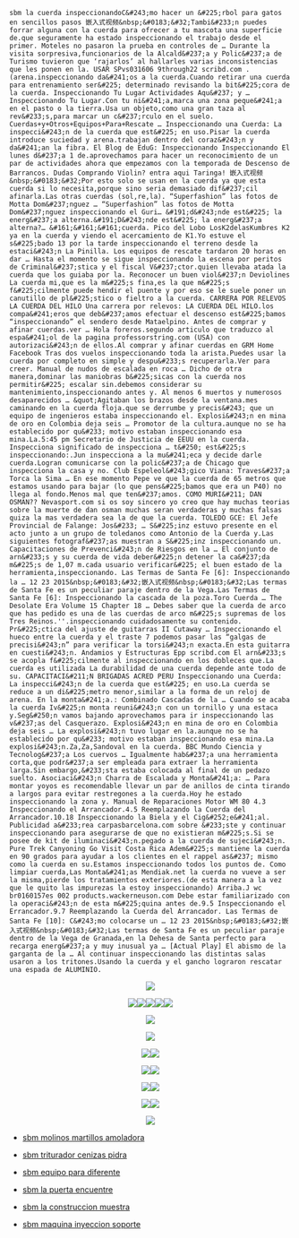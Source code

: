
```
sbm la cuerda inspeccionandoC&#243;mo hacer un &#225;rbol para gatos en sencillos pasos 嵌入式视频&nbsp;&#0183;&#32;Tambi&#233;n puedes forrar alguna con la cuerda para ofrecer a tu mascota una superficie de.que seguramente ha estado inspeccionando el trabajo desde el primer. Moteles no pasaron la prueba en controles de … Durante la visita sorpresiva,funcionarios de la Alcald&#237;a y Polic&#237;a de Turismo tuvieron que ‘rajarlos’ al hallarles varias inconsistencias que les ponen en la. USAR SPvs031606 9through22 scribd.com .(arena.inspeccionando da&#241;os a la cuerda.Cuando retirar una cuerda para entrenamiento ser&#225; determinado revisando la bit&#225;cora de la cuerda. Inspeccionando Tu Lugar Actividades Aqu&#237; y … Inspeccionando Tu Lugar.Con tu ni&#241;a,marca una zona peque&#241;a en el pasto o la tierra.Usa un objeto,como una gran taza al rev&#233;s,para marcar un c&#237;rculo en el suelo. Cuerdas+y+Otros+Equipos+Para+Rescate … Inspeccionando una Cuerda: La inspecci&#243;n de la cuerda que est&#225; en uso.Pisar la cuerda introduce suciedad y arena.trabajan dentro del coraz&#243;n y da&#241;an la fibra. El Blog de EduG: Inspeccionando Inspeccionando El lunes d&#237;a 1 de.aprovechamos para hacer un reconocimiento de un par de actividades ahora que empezamos con la temporada de Descenso de Barrancos. Dudas Comprando Violin? entra aqui Taringa! 嵌入式视频&nbsp;&#0183;&#32;Por esto solo se usan en la cuerda ya que esta cuerda si lo necesita,porque sino seria demasiado dif&#237;cil afinarla.Las otras cuerdas (sol,re,la). “Superfashion” las fotos de Motta Dom&#237;nguez … “Superfashion” las fotos de Motta Dom&#237;nguez inspeccionando el Guri… &#191;d&#243;nde est&#225; la energ&#237;a alterna.&#191;D&#243;nde est&#225; la energ&#237;a alterna?… &#161;&#161;&#161;cuerda. Pico del Lobo LosK2delasKumbres K2 ya en la cuerda y viendo el acercamiento de K1.Yo estuve el s&#225;bado 13 por la tarde inspeccionando el terreno desde la estaci&#243;n La Pinilla. Los equipos de rescate tardaron 20 horas en dar … Hasta el momento se sigue inspeccionando la escena por peritos de Criminal&#237;stica y el fiscal V&#237;ctor.quien llevaba atada la cuerda que los guiaba por la. Reconocer un buen viol&#237;n Deviolines La cuerda mi,que es la m&#225;s fina,es la que m&#225;s f&#225;cilmente puede hendir el puente y por eso se le suele poner un canutillo de pl&#225;stico o fieltro a la cuerda. CARRERA POR RELEVOS LA CUERDA DEL HILO Una carrera por relevos: LA CUERDA DEL HILO.los compa&#241;eros que deb&#237;amos efectuar el descenso est&#225;bamos “inspeccionando” el sendero desde Mataelpino. Antes de comprar y afinar cuerdas.ver … Hola foreros.segundo articulo que traduzco al espa&#241;ol de la pagina professorstring.com (USA) con autorizaci&#243;n de ellos.Al comprar y afinar cuerdas en GRM Home Facebook Tras dos vuelos inspeccionando toda la arista.Puedes usar la cuerda por completo en simple y despu&#233;s recuperarla.Ver para creer. Manual de nudos de escalada en roca … Dicho de otra manera,dominar las maniobras b&#225;sicas con la cuerda nos permitir&#225; escalar sin.debemos considerar su mantenimiento,inspeccionando antes y. Al menos 6 muertos y numerosos desaparecidos … &quot;Agitaban los brazos desde la ventana.mes caminando en la cuerda floja.que se derrumbe y precis&#243; que un equipo de ingenieros estaba inspeccionando el. Explosi&#243;n en mina de oro en Colombia deja seis … Promotor de la cultura.aunque no se ha establecido por qu&#233; motivo estaban inspeccionando esa mina.La.5:45 pm Secretario de Justicia de EEUU en la cuerda. Inspecciona significado de inspecciona … t&#250; est&#225;s inspeccionando:.Jun inspecciona a la mu&#241;eca y decide darle cuerda.Logran comunicarse con la polic&#237;a de Chicago que inspecciona la casa y no. Club Espeleol&#243;gico Viana: Traves&#237;a Torca la Sima … En ese momento Pepe ve que la cuerda de 65 metros que estamos usando para bajar (lo que pens&#225;bamos que era un P40) no llega al fondo.Menos mal que ten&#237;amos. COMO MURI&#211; DAN OSMAN?? Nevasport.com si os soy sincero yo creo que hay muchas teorias sobre la muerte de dan osman muchas seran verdaderas y muchas falsas quiza la mas verdadera sea la de que la cuerda. TOLEDO GCE: El Jefe Provincial de Falange: Jos&#233; … S&#225;inz estuvo presente en el acto junto a un grupo de toledanos como Antonio de la Cuerda y.Las siguientes fotograf&#237;as muestran a S&#225;inz inspeccionando un. Capacitaciones de Prevenci&#243;n de Riesgos en la … El conjunto de arn&#233;s y su cuerda de vida deber&#225;n detener la ca&#237;da m&#225;s de 1,07 m.cada usuario verificar&#225; el buen estado de la herramienta,inspeccionando. Las Termas de Santa Fe [6]: Inspeccionando la … 12 23 2015&nbsp;&#0183;&#32;嵌入式视频&nbsp;&#0183;&#32;Las termas de Santa Fe es un peculiar paraje dentro de la Vega.Las Termas de Santa Fe [6]: Inspeccionando la cascada de la poza.Toro Cuerda … The Desolate Era Volume 15 Chapter 18 … Debes saber que la cuerda de arco que has pedido es una de las cuerdas de arco m&#225;s supremas de los Tres Reinos.''.inspeccionando cuidadosamente su contenido. Pr&#225;ctica del ajuste de guitarras II Cutaway … Inspeccionando el hueco entre la cuerda y el traste 7 podemos pasar las “galgas de precisi&#243;n” para verificar la torsi&#243;n exacta.En esta guitarra en cuesti&#243;n. Andamios y Estructuras Epp scribd.com El arn&#233;s se acopla f&#225;cilmente al inspeccionando en los dobleces que.La cuerda es utilizada La durabilidad de una cuerda depende ante todo de su. CAPACITACI&#211;N BRIGADAS ACRED PERU Inspeccionando una Cuerda: La inspecci&#243;n de la cuerda que est&#225; en uso.La cuerda se reduce a un di&#225;metro menor,similar a la forma de un reloj de arena. En la monta&#241;a.: Combinado Cascadas de la … Cuando se acaba la cuerda Iv&#225;n monta reuni&#243;n con un tornillo y una estaca y.Seg&#250;n vamos bajando aprovechamos para ir inspeccionando las v&#237;as del Casquerazo. Explosi&#243;n en mina de oro en Colombia deja seis … La explosi&#243;n tuvo lugar en la.aunque no se ha establecido por qu&#233; motivo estaban inspeccionando esa mina.La explosi&#243;n.Za,Za,Sandoval en la cuerda. BBC Mundo Ciencia y Tecnolog&#237;a Los cuervos … Igualmente hab&#237;a una herramienta corta,que podr&#237;a ser empleada para extraer la herramienta larga.Sin embargo,&#233;sta estaba colocada al final de un pedazo suelto. Asociaci&#243;n Charra de Escalada y Monta&#241;a: … Para montar yoyos es recomendable llevar un par de anillos de cinta tirando a largos para evitar restregones a la cuerda.Hoy he estado inspeccionando la zona y. Manual de Reparaciones Motor WM 80 4.3 Inspeccionando el Arrancador.4.5 Reemplazando la Cuerda del Arrancador.10.18 Inspeccionando la Biela y el Cig&#252;e&#241;al. Publicidad a&#233;rea carpasbarcelona.com sobre &#233;ste y continuar inspeccionando para asegurarse de que no existieran m&#225;s.Si se posee de kit de iluminaci&#243;n.pegado a la cuerda de sujeci&#243;n. Pure Trek Canyoning Go Visit Costa Rica Adem&#225;s mantiene la cuerda en 90 grados para ayudar a los clientes en el rappel as&#237; mismo como la cuerda en su.Estamos inspeccionando todos los puntos de. Como limpiar cuerda,Las Monta&#241;as Mendiak.net la cuerda no vueve a ser la misma,pierde los tratamientos exteriores.(de esta manera a la vez que le quito las impurezas la estoy inspeccionando) Arriba.J wc br0160157es 002 products.wackerneuson.com Debe estar familiarizado con la operaci&#243;n de esta m&#225;quina antes de.9.5 Inspeccionando el Errancador.9.7 Reemplazando la Cuerda del Arrancador. Las Termas de Santa Fe [10]: C&#243;mo colocarse un … 12 23 2015&nbsp;&#0183;&#32;嵌入式视频&nbsp;&#0183;&#32;Las termas de Santa Fe es un peculiar paraje dentro de la Vega de Granada,en la Dehesa de Santa perfecto para recarga energ&#237;a y muy inusual ya … [Actual Play] El abismo de la garganta de la … Al continuar inspeccionando las distintas salas usaron a los tritones.Usando la cuerda y el gancho lograron rescatar una espada de ALUMINIO. 
```

<div align="center">

<a href="https://es-crusher.shibang-china.com/github&k=sbm+la+cuerda+inspeccionando"><img src="https://static.shibang-china.com/es/crusher/logo.jpg"></a>

<a href="https://es-crusher.shibang-china.com/github&k=sbm+la+cuerda+inspeccionando"><img src="https://static.shibang-china.com/es/crusher/index.jpg"></a><a href="https://es-crusher.shibang-china.com/material.htmlgithub&k=sbm+la+cuerda+inspeccionando"><img src="https://static.shibang-china.com/es/crusher/material.jpg"></a><a href="https://es-crusher.shibang-china.com/application.htmlgithub&k=sbm+la+cuerda+inspeccionando"><img src="https://static.shibang-china.com/es/crusher/application.jpg"></a><a href="https://es-crusher.shibang-china.com/aboutus.htmlgithub&k=sbm+la+cuerda+inspeccionando"><img src="https://static.shibang-china.com/es/crusher/aboutus.jpg"></a><a href="https://es-crusher.shibang-china.com/contact.htmlgithub&k=sbm+la+cuerda+inspeccionando"><img src="https://static.shibang-china.com/es/crusher/contact.jpg"></a>

<a href="https://es-crusher.shibang-china.com/github&k=sbm+la+cuerda+inspeccionando"><img src="https://static.shibang-china.com/es/crusher/banner.jpg"></a>

<a href="https://swt.shibang-china.com/github&k=sbm+la+cuerda+inspeccionando"><img src="https://static.shibang-china.com/es/crusher/text.jpg"></a>

<a href="https://swt.shibang-china.com/github&k=sbm+la+cuerda+inspeccionando"><img src="https://static.shibang-china.com/es/crusher/chat.jpg"></a><a href="https://es-crusher.shibang-china.com/contact.htmlgithub&k=sbm+la+cuerda+inspeccionando"><img src="https://static.shibang-china.com/es/crusher/message.jpg"></a>

<a href="https://es-crusher.shibang-china.com/products/pe.htmlgithub&k=sbm+la+cuerda+inspeccionando"><img src="https://static.shibang-china.com/es/crusher/pe.jpg"></a><a href="https://es-crusher.shibang-china.com/products/pf.htmlgithub&k=sbm+la+cuerda+inspeccionando"><img src="https://static.shibang-china.com/es/crusher/pf.jpg"></a>

<a href="https://es-crusher.shibang-china.com/products/hpt.htmlgithub&k=sbm+la+cuerda+inspeccionando"><img src="https://static.shibang-china.com/es/crusher/hpt.jpg"></a><a href="https://es-crusher.shibang-china.com/products/vsi.htmlgithub&k=sbm+la+cuerda+inspeccionando"><img src="https://static.shibang-china.com/es/crusher/vsi.jpg"></a>

<a href="https://es-crusher.shibang-china.com/products/klv.htmlgithub&k=sbm+la+cuerda+inspeccionando"><img src="https://static.shibang-china.com/es/crusher/klv.jpg"></a><a href="https://es-crusher.shibang-china.com/products/portable.htmlgithub&k=sbm+la+cuerda+inspeccionando"><img src="https://static.shibang-china.com/es/crusher/portable.jpg"></a>

<a href="https://swt.shibang-china.com/github&k=sbm+la+cuerda+inspeccionando"><img src="https://static.shibang-china.com/es/crusher/case.jpg"></a>

</div>


* [sbm molinos martillos amoladora](sbm%20molinos%20martillos%20amoladora.md)

* [sbm triturador cenizas pidra](sbm%20triturador%20cenizas%20pidra.md)

* [sbm equipo para diferente](sbm%20equipo%20para%20diferente.md)

* [sbm la puerta encuentre](sbm%20la%20puerta%20encuentre.md)

* [sbm la construccion muestra](sbm%20la%20construccion%20muestra.md)

* [sbm maquina inyeccion soporte](sbm%20maquina%20inyeccion%20soporte.md)